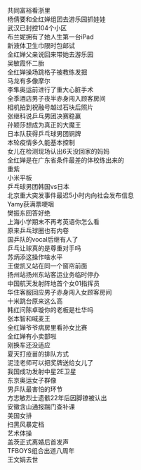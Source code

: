 共同富裕看浙里  
杨倩要和全红婵组团去游乐园抓娃娃  
武汉已封控104个小区  
布兰妮拥有了她人生第一台iPad  
新液体卫生巾限时包邮试  
全红婵父亲说回来带她去游乐园  
吴敏霞怀二胎  
全红婵操场跳格子被教练发掘  
马龙有多像摩尔  
李隼奥运前进行了重大心脏手术  
全季酒店男子夜半赤身闯入顾客房间  
相机拍到祝融号越过石块后照片  
张继科说乒乓男团决赛稳赢  
孙颖莎想成为真正的大魔王  
日本队获得乒乓球男团铜牌  
本轮疫情多久能基本控制  
女儿在检测现场认出6天没回家的妈妈  
全红婵是在广东省条件最差的体校练出来的  
重紫  
小米平板  
乒乓球男团韩国vs日本  
北京重大突发事件最迟5小时内向社会发布信息  
Yamy获满票哽咽  
樊振东回答好绝  
上海小学期末不再考英语你怎么看  
原来乒乓球圈也有内卷  
国乒队的vocal后继有人了  
乒乓让球真的是尊重对手吗  
苏炳添这操作啥水平  
王俊凯又站在同一个窗帘前面  
扬州站扬州东站客运业务临时停办  
中国航天发射阵地首个女01指挥员  
华住客服回应男子赤身闯入女顾客房间  
十米跳台原来这么高  
韩红问陈卓璇你的老板是杜华吗  
张本智和喊麦王  
全红婵爷爷病房里看孙女比赛  
全红婵有小卖部啦  
刚换车还没适应  
夏天打疫苗的排队方式  
泥洼老师可以把奖牌送给女儿了  
我国成功发射中星2E卫星  
东京奥运女子群像  
男乒队最害怕的环节  
方志敏烈士遗骸22年后因脚镣被认出  
安徽含山通报踹门查补课  
美国女排  
扫黑风暴定档  
艺术体操  
盖茨正式离婚后首发声  
TFBOYS组合出道八周年  
王文娟去世  
